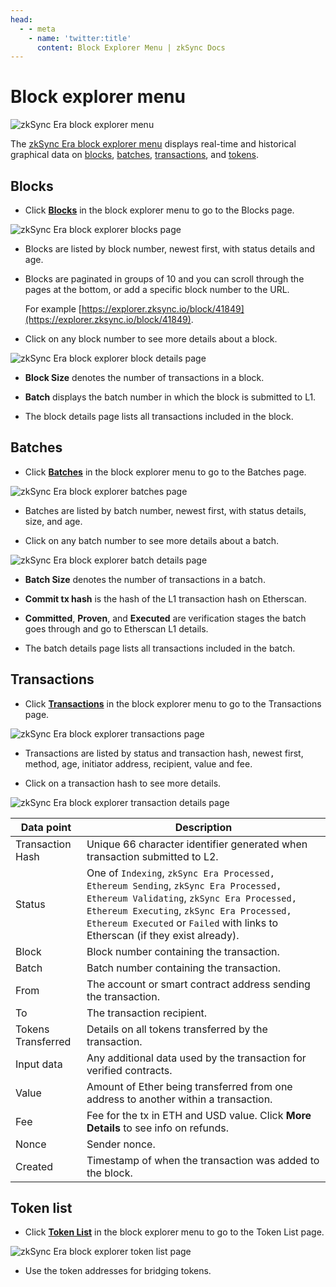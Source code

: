 ```yaml
---
head:
  - - meta
    - name: 'twitter:title'
      content: Block Explorer Menu | zkSync Docs
---
```


# Block explorer menu

![zkSync Era block explorer menu](../../../assets/images/block-explorer-menu.png)

The [zkSync Era block explorer menu](https://explorer.zksync.io/) displays real-time and historical graphical data on
[blocks](#blocks), [batches](#batches), [transactions](#transactions), and [tokens](#token-list).

## Blocks

- Click [**Blocks**](https://explorer.zksync.io/blocks/) in the block explorer menu to go to the Blocks page.

![zkSync Era block explorer blocks page](../../../assets/images/blocks.png)

- Blocks are listed by block number, newest first, with status details and age.

- Blocks are paginated in groups of 10 and you can scroll through the pages at the bottom, or add a specific block
  number to the URL.

  For example [https://explorer.zksync.io/block/41849](https://explorer.zksync.io/block/41849).

- Click on any block number to see more details about a block.

![zkSync Era block explorer block details page](../../../assets/images/block-details.png)

- **Block Size** denotes the number of transactions in a block.

- **Batch** displays the batch number in which the block is submitted to L1.

- The block details page lists all transactions included in the block.

## Batches

- Click [**Batches**](https://explorer.zksync.io/batches/) in the block explorer menu to go to the Batches page.

![zkSync Era block explorer batches page](../../../assets/images/batches.png)

- Batches are listed by batch number, newest first, with status details, size, and age.

- Click on any batch number to see more details about a batch.

![zkSync Era block explorer batch details page](../../../assets/images/batch-details.png)

- **Batch Size** denotes the number of transactions in a batch.

- **Commit tx hash** is the hash of the L1 transaction hash on Etherscan.

- **Committed**, **Proven**, and **Executed** are verification stages the batch goes through and go to Etherscan L1
  details.

- The batch details page lists all transactions included in the batch.

## Transactions

- Click [**Transactions**](https://explorer.zksync.io/transactions/) in the block explorer menu to go to the
  Transactions page.

![zkSync Era block explorer transactions page](../../../assets/images/transactions.png)

- Transactions are listed by status and transaction hash, newest first, method, age, initiator address, recipient, value
  and fee.

- Click on a transaction hash to see more details.

![zkSync Era block explorer transaction details page](../../../assets/images/transaction-details.png)

| Data point         | Description                                                                                                                                                                                                                                                  |
| ------------------ | ------------------------------------------------------------------------------------------------------------------------------------------------------------------------------------------------------------------------------------------------------------ |
| Transaction Hash   | Unique 66 character identifier generated when transaction submitted to L2.                                                                                                                                                                                   |
| Status             | One of `Indexing`, `zkSync Era Processed, Ethereum Sending`, `zkSync Era Processed, Ethereum Validating`, `zkSync Era Processed, Ethereum Executing`, `zkSync Era Processed, Ethereum Executed` or `Failed` with links to Etherscan (if they exist already). |
| Block              | Block number containing the transaction.                                                                                                                                                                                                                     |
| Batch              | Batch number containing the transaction.                                                                                                                                                                                                                     |
| From               | The account or smart contract address sending the transaction.                                                                                                                                                                                               |
| To                 | The transaction recipient.                                                                                                                                                                                                                                   |
| Tokens Transferred | Details on all tokens transferred by the transaction.                                                                                                                                                                                                        |
| Input data         | Any additional data used by the transaction for verified contracts.                                                                                                                                                                                          |
| Value              | Amount of Ether being transferred from one address to another within a transaction.                                                                                                                                                                          |
| Fee                | Fee for the tx in ETH and USD value. Click **More Details** to see info on refunds.                                                                                                                                                                          |
| Nonce              | Sender nonce.                                                                                                                                                                                                                                                |
| Created            | Timestamp of when the transaction was added to the block.                                                                                                                                                                                                    |

## Token list

- Click [**Token List**](https://explorer.zksync.io/tokenlist) in the block explorer menu to go to the Token List page.

![zkSync Era block explorer token list page](../../../assets/images/token-list.png)

- Use the token addresses for bridging tokens.
